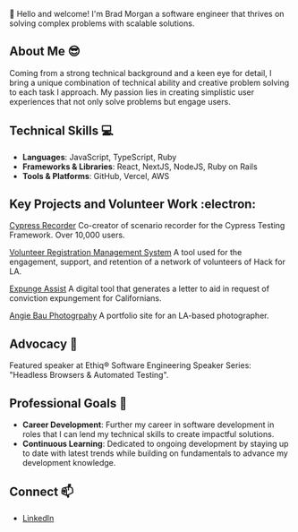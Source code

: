 

<!--
**bkmorgan3/bkmorgan3** is a ✨ _special_ ✨ repository because its `README.md` (this file) appears on your GitHub profile.

Here are some ideas to get you started:



- 👯 I’m looking to collaborate on ...
- 🤔 I’m looking for help with ...
- 💬 Ask me about ...
- 📫 How to reach me: ...
- 😄 Pronouns: ...

-->



  👋 Hello and welcome! I'm Brad Morgan a software engineer that thrives on solving complex problems with scalable solutions.  

  ## About Me  😎

  Coming from a strong technical background and a keen eye for detail, I bring a unique combination of technical ability and creative problem solving to each task I approach.   My passion lies in creating simplistic user experiences that not only solve problems but engage users.

  ## Technical Skills  💻

   - **Languages**: JavaScript, TypeScript, Ruby
   - **Frameworks & Libraries**: React, NextJS, NodeJS, Ruby on Rails
   - **Tools & Platforms**:  GitHub, Vercel, AWS


  ## Key Projects and Volunteer Work :electron:
[Cypress Recorder](https://github.com/KabaLabs/Cypress-Recorder) Co-creator of scenario recorder for the Cypress Testing Framework.  Over 10,000 users.

[Volunteer Registration Management System](https://github.com/hackforla/VRMS) A tool used for the engagement, support, and retention of a network of volunteers of Hack for LA.

[Expunge Assist](https://github.com/hackforla/expunge-assist) A digital tool that generates a letter to aid in request of conviction expungement for Californians.

[Angie Bau Photogrpahy](https://github.com/bkmorgan3/AngieBauPhotography) A portfolio site for an LA-based photographer.

## Advocacy 📍
Featured speaker at Ethiq® Software Engineering Speaker Series: "Headless Browsers & Automated Testing".

## Professional Goals   💼
 - **Career Development**: Further my career in software development in roles that I can lend my technical skills to create impactful solutions.
 - **Continuous Learning**:  Dedicated to ongoing development by staying up to date with latest trends while building on fundamentals to advance my development knowledge.

## Connect  📫
- [LinkedIn](https://www.linkedin.com/in/bkmorgan3/)




